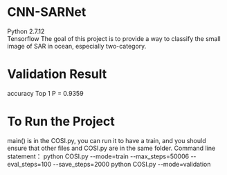 # CNN-SARNet
 Python 2.7.12    
 Tensorflow
 The goal of this project is to provide a way to classify the small image of SAR in ocean, especially two-category.
# Validation Result
 accuracy Top 1 P = 0.9359
# To Run the Project
  main() is in the COSI.py, you can run it to have a train, and you should ensure that other files and COSI.py are in the same folder.
  Command line statement：
  python COSI.py --mode=train --max_steps=50006 --eval_steps=100 --save_steps=2000
  python COSI.py --mode=validation
